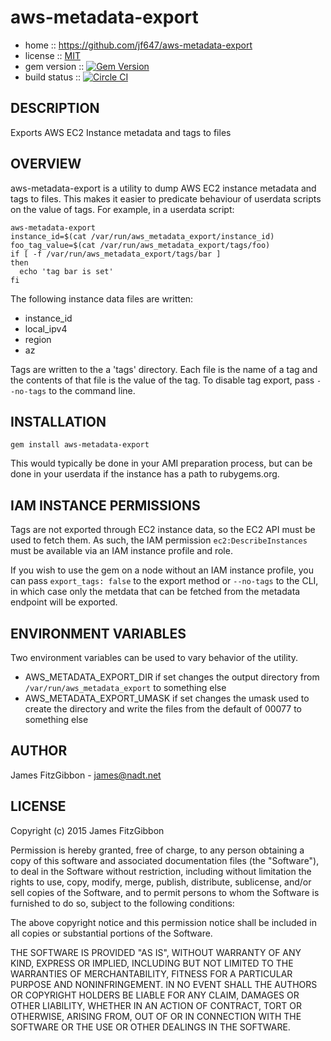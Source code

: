 # aws-metadata-export

* home :: https://github.com/jf647/aws-metadata-export
* license :: [MIT](http://opensource.org/licenses/MIT)
* gem version :: [![Gem Version](https://badge.fury.io/rb/aws-metadata-export.png)](http://badge.fury.io/rb/aws-metadata-export)
* build status :: [![Circle CI](https://circleci.com/gh/jf647/aws-metadata-export.svg?style=svg)](https://circleci.com/gh/jf647/aws-metadata-export)

## DESCRIPTION

Exports AWS EC2 Instance metadata and tags to files

## OVERVIEW

aws-metadata-export is a utility to dump AWS EC2 instance metadata and tags
to files.  This makes it easier to predicate behaviour of userdata scripts
on the value of tags.  For example, in a userdata script:

    aws-metadata-export
    instance_id=$(cat /var/run/aws_metadata_export/instance_id)
    foo_tag_value=$(cat /var/run/aws_metadata_export/tags/foo)
    if [ -f /var/run/aws_metadata_export/tags/bar ]
    then
      echo 'tag bar is set'
    fi

The following instance data files are written:

* instance_id
* local_ipv4
* region
* az

Tags are written to the a 'tags' directory.  Each file is the name of a
tag and the contents of that file is the value of the tag.  To disable
tag export, pass `--no-tags` to the command line.

## INSTALLATION

    gem install aws-metadata-export

This would typically be done in your AMI preparation process, but can be
done in your userdata if the instance has a path to rubygems.org.

## IAM INSTANCE PERMISSIONS

Tags are not exported through EC2 instance data, so the EC2 API must be
used to fetch them.  As such, the IAM permission `ec2:DescribeInstances`
must be available via an IAM instance profile and role.

If you wish to use the gem on a node without an IAM instance profile,
you can pass `export_tags: false` to the export method or `--no-tags` to
the CLI, in which case only the metdata that can be fetched from the
metadata endpoint will be exported.

## ENVIRONMENT VARIABLES

Two environment variables can be used to vary behavior of the utility.

* AWS_METADATA_EXPORT_DIR if set changes the output directory from `/var/run/aws_metadata_export` to something else
* AWS_METADATA_EXPORT_UMASK if set changes the umask used to create the directory and write the files from the default of 00077 to something else

## AUTHOR

James FitzGibbon - james@nadt.net

## LICENSE

Copyright (c) 2015 James FitzGibbon

Permission is hereby granted, free of charge, to any person obtaining a
copy of this software and associated documentation files (the
"Software"), to deal in the Software without restriction, including
without limitation the rights to use, copy, modify, merge, publish,
distribute, sublicense, and/or sell copies of the Software, and to
permit persons to whom the Software is furnished to do so, subject to
the following conditions:

The above copyright notice and this permission notice shall be included
in all copies or substantial portions of the Software.

THE SOFTWARE IS PROVIDED "AS IS", WITHOUT WARRANTY OF ANY KIND, EXPRESS
OR IMPLIED, INCLUDING BUT NOT LIMITED TO THE WARRANTIES OF
MERCHANTABILITY, FITNESS FOR A PARTICULAR PURPOSE AND NONINFRINGEMENT.
IN NO EVENT SHALL THE AUTHORS OR COPYRIGHT HOLDERS BE LIABLE FOR ANY
CLAIM, DAMAGES OR OTHER LIABILITY, WHETHER IN AN ACTION OF CONTRACT,
TORT OR OTHERWISE, ARISING FROM, OUT OF OR IN CONNECTION WITH THE
SOFTWARE OR THE USE OR OTHER DEALINGS IN THE SOFTWARE.

